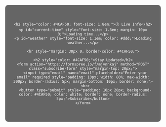 <!-- Hero Section with Full-Width Static Image (Smaller Height) --><section id="hero" class="fade-in" style="margin: 0; padding: 0;">  <div class="hero-image" style="    background-image: url('{{ '/assets/images/home-hero.jpg' | relative_url }}');    background-size: cover;    background-repeat: no-repeat;    background-position: center;    width: 100%;    height: 40vh;  ">  </div><!-- Hero Section with Static Image, Live Info & Subscription --><section id="hero" class="fade-in" style="background-image: url('{{ '/assets/images/home-hero.jpg' | relative_url }}'); background-size: cover; background-repeat: no-repeat; background-position: center; min-height: 100vh; display: flex; align-items: center; justify-content: center; flex-direction: column; text-align: center; color: #fff; position: relative; padding: 60px 20px;">  <div style="background-color: rgba(0,0,0,0.6); padding: 40px 20px; border-radius: 10px; max-width: 700px; width: 100%;">    <h2 style="color: #4CAF50; font-size: 1.8em;">🕒 Live Info</h2>    <p id="current-time" style="font-size: 1.3em; margin: 10px 0;">Loading time...</p>    <p id="weather" style="font-size: 1.1em; color: #ddd;">Loading weather...</p>    <hr style="margin: 30px 0; border-color: #4CAF50;">    <h2 style="color: #4CAF50;">Stay Updated</h2>    <form action="https://formspree.io/f/mjvnnkaj" method="POST" class="subscribe-form" style="margin-top: 20px;">      <input type="email" name="email" placeholder="Enter your email" required style="padding: 10px; width: 80%; max-width: 300px; border-radius: 5px; margin-bottom: 10px; border: none;">      <br>      <button type="submit" style="padding: 10px 20px; background-color: #4CAF50; color: white; border: none; border-radius: 5px;">Subscribe</button>    </form>  </div></section><script>  function updateTime() {    const now = new Date();    document.getElementById("current-time").textContent = now.toLocaleString(undefined, {      weekday: 'long',      year: 'numeric',      month: 'long',      day: 'numeric',      hour: '2-digit',      minute: '2-digit',      second: '2-digit',    });  }  setInterval(updateTime, 1000);  updateTime();  fetch("https://api.open-meteo.com/v1/forecast?latitude=40.7&longitude=-74.0&current_weather=true")    .then(res => res.json())    .then(data => {      const temp = data.current_weather.temperature;      const wind = data.current_weather.windspeed;      document.getElementById("weather").textContent = `🌤️ Temp: ${temp}°C • Wind: ${wind} km/h`;    })    .catch(() => {      document.getElementById("weather").textContent = "Unable to fetch weather data.";    });</script>